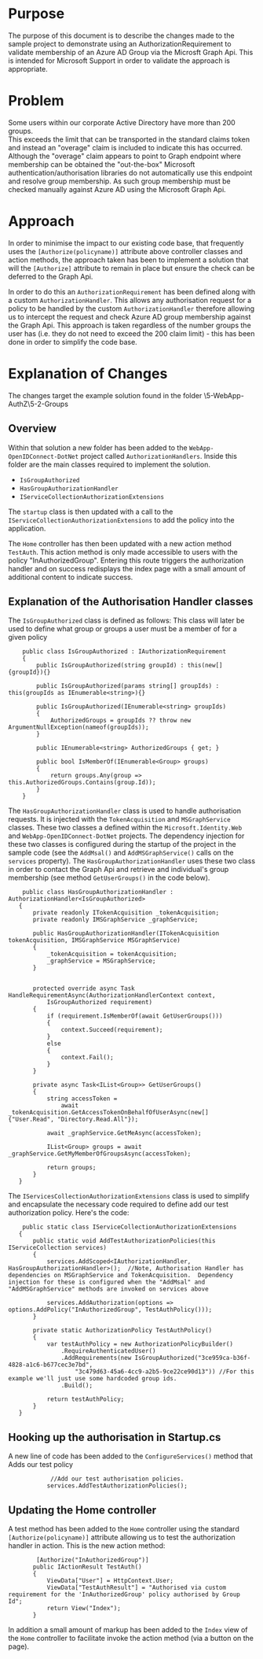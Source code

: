 # Purpose
The purpose of this document is to describe the changes made to the sample project to demonstrate using an AuthorizationRequirement to validate membership of an Azure AD Group via the Microsft Graph Api.
This is intended for Microsoft Support in order to validate the approach is appropriate.

# Problem
Some users within our corporate Active Directory have more than 200 groups.  
This exceeds the limit that can be transported in the standard claims token and instead an "overage" claim is included to indicate this has occurred.
Although the "overage" claim appears to point to Graph endpoint where membership can be obtained the "out-the-box" Microsoft authentication/authorisation libraries do not automatically use this endpoint and resolve group membership.
As such group membership must be checked manually against Azure AD using the Microsoft Graph Api.

# Approach
In order to minimise the impact to our existing code base, that frequently uses the `[Authorize(policyname)]` attribute above controller classes and action methods, the approach taken has been to implement a solution that will the `[Authorize]` attribute to remain in place but ensure the check can be deferred to the Graph Api.

In order to do this an `AuthorizationRequirement` has been defined along with a custom `AuthorizationHandler`.  This allows any authorisation request for a policy to be handled by the custom `AuthorizationHandler` therefore allowing us to intercept the request and check Azure AD group membership against the Graph Api.  This approach is taken regardless of the number groups the user has (i.e. they do not need to exceed the 200 claim limit) - this has been done in order to simplify the code base.

# Explanation of Changes
The changes target the example solution found in the folder \5-WebApp-AuthZ\5-2-Groups

## Overview
Within that solution a new folder has been added to the `WebApp-OpenIDConnect-DotNet` project called `AuthorizationHandlers`.  Inside this folder are the main classes required to implement the solution.
- `IsGroupAuthorized`
- `HasGroupAuthorizationHandler`
- `IServiceCollectionAuthorizationExtensions`

The `startup` class is then updated with a call to the `IServiceCollectionAuthorizationExtensions` to add the policy into the application.

The `Home` controller has then been updated with a new action method `TestAuth`.  This action method is only made accessible to users with the policy "InAuthorizedGroup".  Entering this route triggers the authorization handler and on success redisplays the index page with a small amount of additional content to indicate success.

## Explanation of the Authorisation Handler classes
The `IsGroupAuthorized` class is defined as follows:
This class will later be used to define what group or groups a user must be a member of for a given policy
```
    public class IsGroupAuthorized : IAuthorizationRequirement
    {
        public IsGroupAuthorized(string groupId) : this(new[] {groupId}){}

        public IsGroupAuthorized(params string[] groupIds) : this(groupIds as IEnumerable<string>){}

        public IsGroupAuthorized(IEnumerable<string> groupIds)
        {
            AuthorizedGroups = groupIds ?? throw new ArgumentNullException(nameof(groupIds));
        }

        public IEnumerable<string> AuthorizedGroups { get; }

        public bool IsMemberOf(IEnumerable<Group> groups)
        {
            return groups.Any(group => this.AuthorizedGroups.Contains(group.Id));
        }
    }
 ```
 
 The `HasGroupAuthorizationHandler` class is used to handle authorisation requests.  It is injected with the `TokenAcquisition` and `MSGraphService` classes.  These two classes a defined within the `Microsoft.Identity.Web` and `WebApp-OpenIDConnect-DotNet` projects.  The dependency injection for these two classes is configured during the startup of the project in the sample code (see the `AddMsal()` and `AddMSGraphService()` calls on the `services` property).  The `HasGroupAuthorizationHandler` uses these two class in order to contact the Graph Api and retrieve and individual's group membership (see method `GetUserGroups()` in the code below).
 ```
     public class HasGroupAuthorizationHandler : AuthorizationHandler<IsGroupAuthorized>
    {
        private readonly ITokenAcquisition _tokenAcquisition;
        private readonly IMSGraphService _graphService;

        public HasGroupAuthorizationHandler(ITokenAcquisition tokenAcquisition, IMSGraphService MSGraphService)
        {
            _tokenAcquisition = tokenAcquisition;
            _graphService = MSGraphService;
        }


        protected override async Task HandleRequirementAsync(AuthorizationHandlerContext context,
            IsGroupAuthorized requirement)
        {
            if (requirement.IsMemberOf(await GetUserGroups()))
            {
                context.Succeed(requirement);
            }
            else
            {
                context.Fail();
            }
        }

        private async Task<IList<Group>> GetUserGroups()
        {
            string accessToken =
                await _tokenAcquisition.GetAccessTokenOnBehalfOfUserAsync(new[] {"User.Read", "Directory.Read.All"});

            await _graphService.GetMeAsync(accessToken);

            IList<Group> groups = await _graphService.GetMyMemberOfGroupsAsync(accessToken);

            return groups;
        }
    }
 ```
 
 The `IServicesCollectionAuthorizationExtensions` class is used to simplify and encapsulate the necessary code required to define add our test authorization policy.  Here's the code:
 ```
     public static class IServiceCollectionAuthorizationExtensions
    {
        public static void AddTestAuthorizationPolicies(this IServiceCollection services)
        {
            services.AddScoped<IAuthorizationHandler, HasGroupAuthorizationHandler>();  //Note, Authorisation Handler has dependencies on MSGraphService and TokenAcquisition.  Dependency injection for these is configured when the "AddMsal" and "AddMSGraphService" methods are invoked on services above
            
            services.AddAuthorization(options => options.AddPolicy("InAuthorizedGroup", TestAuthPolicy()));
        }

        private static AuthorizationPolicy TestAuthPolicy()
        {
            var testAuthPolicy = new AuthorizationPolicyBuilder()
                .RequireAuthenticatedUser()
                .AddRequirements(new IsGroupAuthorized("3ce959ca-b36f-4828-a1c6-b677cec3e7bd",
                    "3c479d63-45a6-4cc9-a2b5-9ce22ce90d13")) //For this example we'll just use some hardcoded group ids.
                .Build();

            return testAuthPolicy;
        }
    }
 ```
 
 ## Hooking up the authorisation in Startup.cs
 A new line of code has been added to the `ConfigureServices()` method that Adds our test policy
 ```
             //Add our test authorisation policies.
            services.AddTestAuthorizationPolicies();
 ```
 
 ## Updating the Home controller
 A test method has been added to the `Home` controller using the standard `[Authorize(policyname)]` attribute allowing us to test the authorization handler in action.  This is the new action method:
 ```
         [Authorize("InAuthorizedGroup")]
        public IActionResult TestAuth()
        {
            ViewData["User"] = HttpContext.User;
            ViewData["TestAuthResult"] = "Authorised via custom requirement for the 'InAuthorizedGroup' policy authorised by Group Id";
            return View("Index");
        }
 ```
 
 In addition a small amount of markup has been added to the `Index` view of the `Home` controller to facilitate invoke the action method (via a button on the page).
